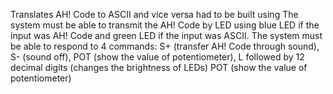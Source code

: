 Translates AH! Code to ASCII and vice versa had to be built using
The system must be able to transmit the AH! Code by LED using blue LED if the 
input was AH! Code and green LED if the input was ASCII. 
The system must be able to respond to 4 commands: 
S+ (transfer AH! Code through sound), 
S- (sound off), POT (show the value of potentiometer),
L followed by 12 decimal digits (changes the brightness of LEDs)
POT (show the value of potentiometer)
